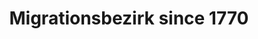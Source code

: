 ---
layout: blog
category: blog
title: Migrationsbezirk since 1770
summary: Nützliche Zusatzinfo
image: migrationsbezirk.png
tags: [Kiezleben,Migration]
---